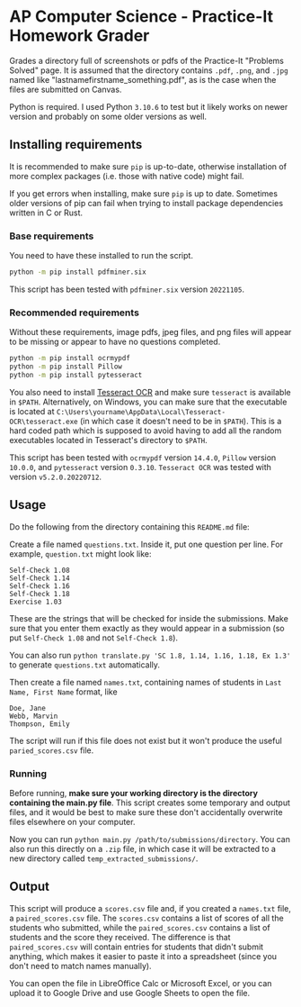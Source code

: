# AP Computer Science - Practice-It Homework Grader

Grades a directory full of screenshots or pdfs of the Practice-It "Problems Solved" page.
It is assumed that the directory contains `.pdf`, `.png`, and `.jpg` named like "lastnamefirstname_something.pdf",
as is the case when the files are submitted on Canvas.

Python is required. I used Python `3.10.6` to test but it likely works on newer version and probably on some older
versions as well.

## Installing requirements

It is recommended to make sure `pip` is up-to-date, otherwise installation of more complex packages (i.e. those
with native code) might fail.

If you get errors when installing, make sure `pip` is up to date. Sometimes older versions of pip can fail when
trying to install package dependencies written in C or Rust.

### Base requirements

You need to have these installed to run the script.

```bash
python -m pip install pdfminer.six
```

This script has been tested with `pdfminer.six` version `20221105`.

### Recommended requirements

Without these requirements, image pdfs, jpeg files, and png files will appear to be missing or appear to have no
questions completed.

```bash
python -m pip install ocrmypdf
python -m pip install Pillow
python -m pip install pytesseract
```

You also need to install [Tesseract OCR](https://github.com/tesseract-ocr/tesseract) and make sure `tesseract` is
available in `$PATH`. Alternatively, on Windows, you can make sure that the executable is located at
`C:\Users\yourname\AppData\Local\Tesseract-OCR\tesseract.exe` (in which case it doesn't need to be in `$PATH`).
This is a hard coded path which is supposed to avoid having to add all the random executables located in Tesseract's
directory to `$PATH`.

This script has been tested with `ocrmypdf` version `14.4.0`, `Pillow` version `10.0.0`, and `pytesseract` version
`0.3.10`. `Tesseract OCR` was tested with version `v5.2.0.20220712`.

## Usage

Do the following from the directory containing this `README.md` file:

Create a file named `questions.txt`. Inside it, put one question per line. For example, `question.txt` might look like:
```
Self-Check 1.08
Self-Check 1.14
Self-Check 1.16
Self-Check 1.18
Exercise 1.03
```

These are the strings that will be checked for inside the submissions. Make sure that you enter them exactly as they
would appear in a submission (so put `Self-Check 1.08` and not `Self-Check 1.8`).

You can also run `python translate.py 'SC 1.8, 1.14, 1.16, 1.18, Ex 1.3'` to generate `questions.txt` automatically.

Then create a file named `names.txt`, containing names of students in `Last Name, First Name` format, like
```
Doe, Jane
Webb, Marvin
Thompson, Emily
```

The script will run if this file does not exist but it won't produce the useful `paried_scores.csv` file.

### Running

Before running, **make sure your working directory is the directory containing the main.py file**. This script creates some temporary and output files, and it would be best to make sure these don't accidentally overwrite files elsewhere on your computer.

Now you can run `python main.py /path/to/submissions/directory`. You can also run this directly on a `.zip` file, in
which case it will be extracted to a new directory called `temp_extracted_submissions/`.

## Output

This script will produce a `scores.csv` file and, if you created a `names.txt` file, a `paired_scores.csv` file. The
`scores.csv` contains a list of scores of all the students who submitted, while the `paired_scores.csv` contains a list
of students and the score they received.
The difference is that `paired_scores.csv` will contain entries for students that didn't submit anything, which makes
it easier to paste it into a spreadsheet (since you don't need to match names manually).

You can open the file in LibreOffice Calc or Microsoft Excel, or you can upload it to Google Drive and use Google Sheets
to open the file.
